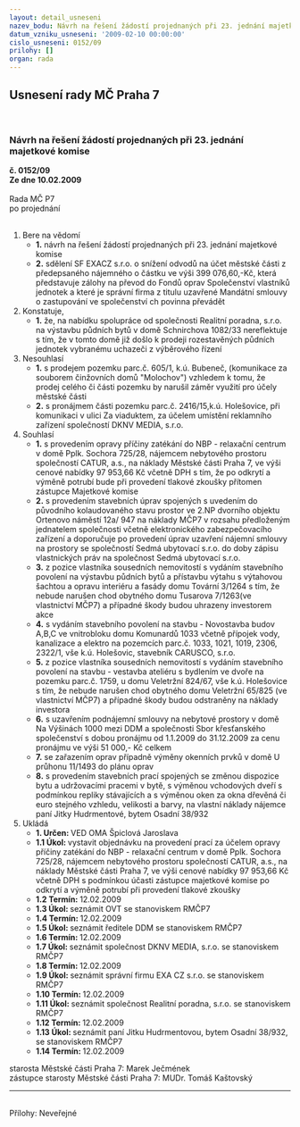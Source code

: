 ```yaml
---
layout: detail_usneseni
nazev_bodu: Návrh na řešení žádostí projednaných při 23. jednání majetkové komise
datum_vzniku_usneseni: '2009-02-10 00:00:00'
cislo_usneseni: 0152/09
prilohy: []
organ: rada
---
```

<div id="ucUsn_pList" class="usn">
	<span><h2>Usnesení rady MČ Praha 7 </h2>
<br></span><div class="standBody">
<span><h3>Návrh na řešení žádostí projednaných při 23. jednání majetkové komise</h3></span><div class="center">
		<strong>č. 0152/09</strong><br>
	</div>
<div class="center">
		<strong>Ze dne 10.02.2009</strong><br><br>
	</div>Rada MČ P7<br> po projednání<br><br><ol>
<li>Bere na vědomí<ul>
<li>
<strong>1.</strong> návrh na řešení žádostí projednaných při 23. jednání majetkové komise</li>
<li>
<strong>2.</strong> sdělení SF EXACZ s.r.o. o snížení odvodů na účet městské části z předepsaného nájemného o částku ve výši 399 076,60,-Kč, která představuje zálohy na převod do Fondů oprav Společenství vlastníků jednotek a které je správní firma z titulu uzavřené Mandátní smlouvy o zastupování ve společenství ch povinna převádět</li>
</ul>
</li>
<li>Konstatuje,<ul><li>
<strong>1.</strong> že, na  nabídku spolupráce od společnosti Realitní poradna, s.r.o. na výstavbu půdních bytů v domě Schnirchova 1082/33 nereflektuje s tím, že v tomto domě již došlo k prodeji rozestavěných půdních jednotek vybranému uchazeči z výběrového řízení</li></ul>
</li>
<li>Nesouhlasí<ul>
<li>
<strong>1.</strong> s prodejem  pozemku parc.č. 605/1, k.ú. Bubeneč, (komunikace za souborem činžovních domů "Molochov") vzhledem k tomu, že prodej celého či části pozemku by narušil záměr využití pro účely městské části</li>
<li>
<strong>2.</strong> s pronájmem části pozemku parc.č. 2416/15,k.ú. Holešovice, při komunikaci v ulici Za viaduktem, za účelem umístění reklamního zařízení společností DKNV MEDIA, s.r.o.</li>
</ul>
</li>
<li>Souhlasí<ul>
<li>
<strong>1.</strong> s provedením opravy příčiny zatékání do NBP - relaxační centrum v domě Pplk. Sochora 725/28, nájemcem nebytového prostoru společností CATUR, a.s., na náklady Městské části Praha 7, ve výši cenové nabídky 97 953,66 Kč včetně DPH s tím, že po odkrytí a výměně potrubí bude při provedení tlakové zkoušky přítomen zástupce Majetkové komise</li>
<li>
<strong>2.</strong> s provedením stavebních úprav spojených s uvedením do původního kolaudovaného stavu prostor ve 2.NP dvorního objektu Ortenovo náměstí 12a/ 947 na náklady MČP7 v rozsahu předloženým jednatelem společnosti včetně elektronického zabezpečovacího zařízení a doporučuje po provedení úprav uzavření nájemní smlouvy na prostory se společností Sedmá ubytovací s.r.o. do doby zápisu vlastnických práv na společnost Sedmá ubytovací s.r.o.</li>
<li>
<strong>3.</strong> z pozice vlastníka sousedních nemovitostí s vydáním stavebního povolení na výstavbu půdních bytů a přístavbu výtahu s výtahovou šachtou a opravu interiéru a fasády domu Tovární 3/1264 s tím, že nebude narušen chod obytného domu Tusarova 7/1263(ve vlastnictví MČP7) a případné škody budou uhrazeny investorem akce</li>
<li>
<strong>4.</strong> s vydáním stavebního povolení na stavbu - Novostavba budov A,B,C ve vnitrobloku domu Komunardů 1033 včetně přípojek vody, kanalizace a elektro na pozemcích parc.č. 1033, 1021, 1019, 2306, 2322/1, vše k.ú. Holešovic, stavebník CARUSCO, s.r.o.</li>
<li>
<strong>5.</strong> z pozice vlastníka sousedních nemovitostí  s vydáním stavebního povolení na stavbu - vestavba ateliéru s bydlením ve dvoře na pozemku parc.č. 1759, u domu Veletržní 824/67, vše k.ú. Holešovice s tím, že nebude narušen chod obytného domu Veletržní 65/825 (ve vlastnictví MČP7) a případné škody budou odstraněny na náklady investora</li>
<li>
<strong>6.</strong> s uzavřením podnájemní smlouvy na nebytové prostory v domě Na Výšinách 1000 mezi DDM a společnosti Sbor křesťanského společenství s dobou pronájmu od 1.1.2009 do 31.12.2009 za cenu pronájmu ve výši 51 000,- Kč celkem</li>
<li>
<strong>7.</strong> se zařazením oprav případně výměny okenních prvků v domě U průhonu 11/1493 do plánu oprav</li>
<li>
<strong>8.</strong> s provedením stavebních prací spojených se změnou dispozice bytu a udržovacími pracemi v bytě, s výměnou vchodových dveří s podmínkou repliky stávajících a s výměnou oken za okna dřevěná či euro stejného vzhledu, velikosti a barvy, na vlastní náklady nájemce paní Jitky  Hudrmentové, bytem Osadní 38/932</li>
</ul>
</li>
<li>Ukládá<ul>
<li>
<strong>1. Určen: </strong>VED OMA Špiclová Jaroslava</li>
<li>
<strong>1.1 Úkol: </strong>vystavit objednávku na provedení prací za účelem  opravy příčiny zatékání do NBP - relaxační centrum v domě Pplk. Sochora 725/28, nájemcem nebytového prostoru společností CATUR, a.s., na náklady Městské části Praha 7, ve výši cenové nabídky 97 953,66 Kč včetně DPH s podmínkou účasti zástupce majetkové komise  po odkrytí a výměně potrubí  při provedení tlakové zkoušky </li>
<li>
<strong>1.2 Termín: </strong>12.02.2009</li>
<li>
<strong>1.3 Úkol: </strong>seznámit OVT se stanoviskem RMČP7</li>
<li>
<strong>1.4 Termín: </strong>12.02.2009</li>
<li>
<strong>1.5 Úkol: </strong>seznámit ředitele DDM se stanoviskem RMČP7</li>
<li>
<strong>1.6 Termín: </strong>12.02.2009</li>
<li>
<strong>1.7 Úkol: </strong>seznámit společnost DKNV MEDIA, s.r.o. se stanoviskem RMČP7</li>
<li>
<strong>1.8 Termín: </strong>12.02.2009</li>
<li>
<strong>1.9 Úkol: </strong>seznámit správní firmu EXA CZ s.r.o. se stanoviskem RMČP7</li>
<li>
<strong>1.10 Termín: </strong>12.02.2009</li>
<li>
<strong>1.11 Úkol: </strong>seznámit společnost Realitní poradna, s.r.o. se stanoviskem RMČP7</li>
<li>
<strong>1.12 Termín: </strong>12.02.2009</li>
<li>
<strong>1.13 Úkol: </strong>seznámit paní Jitku  Hudrmentovou, bytem Osadní 38/932, se stanoviskem RMČP7</li>
<li>
<strong>1.14 Termín: </strong>12.02.2009</li>
</ul>
</li>
</ol>starosta Městské části Praha 7: Marek Ječmének<br>zástupce starosty Městské části Praha 7: MUDr. Tomáš Kaštovský <hr>
<br>Přílohy: Neveřejné</div>
</div>
